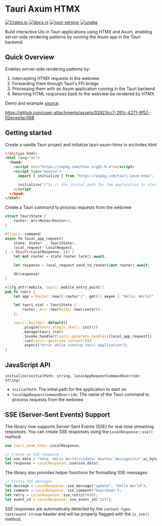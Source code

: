 # Tauri Axum HTMX
[![Crates.io](https://img.shields.io/crates/v/tauri-axum-htmx)](https://crates.io/crates/tauri-axum-htmx)
[![docs.rs](https://img.shields.io/docsrs/tauri-axum-htmx)](https://docs.rs/tauri-axum-htmx)
[![npm version](https://img.shields.io/npm/v/tauri-axum-htmx.svg)](https://www.npmjs.com/package/tauri-axum-htmx) 
[![unpkg](https://img.shields.io/badge/unpkg-browse-blue)](https://unpkg.com/browse/tauri-axum-htmx/)



Build interactive UIs in Tauri applications using HTMX and Axum, enabling server-side rendering patterns by running the Axum app in the Tauri backend.

## Quick Overview

Enables server-side rendering patterns by:

1. Intercepting HTMX requests in the webview
2. Forwarding them through Tauri's FFI bridge
3. Processing them with an Axum application running in the Tauri backend
4. Returning HTML responses back to the webview be rendered by HTMX

Demo and example [source](example):


https://github.com/user-attachments/assets/02923cc7-281c-4271-9f52-02ecee1ac588


## Getting started

Create a vanilla Tauri project and initialize tauri-axum-htmx in src/index.html

```html
<!doctype html>
<html lang="en">
  <head>
    <script src="https://unpkg.com/htmx.org@2.0.4"></script>
    <script type="module">
      import { initialize } from "https://unpkg.com/tauri-axum-htmx";

      initialize("/"); // the initial path for the application to start on
    </script
  </head>
</html>
```

Create a Tauri command to process requests from the webview

```rust
struct TauriState {
    router: Arc<Mutex<Router>>,
}

#[tauri::command]
async fn local_app_request(
    state: State<'_, TauriState>,
    local_request: LocalRequest,
) -> Result<LocalResponse, ()> {
    let mut router = state.router.lock().await;

    let response = local_request.send_to_router(&mut router).await;

    Ok(response)
}

#[cfg_attr(mobile, tauri::mobile_entry_point)]
pub fn run() {
    let app = Router::new().route("/", get(|| async { "Hello, World!" }));

    let tauri_stat = TauriState {
        router: Arc::new(Mutex::new(router)),
    };

    tauri::Builder::default()
        .plugin(tauri_plugin_shell::init())
        .manage(tauri_stat)
        .invoke_handler(tauri::generate_handler![local_app_request])
        .run(tauri::generate_context!())
        .expect("error while running tauri application");
}
```

## JavaScript API

`initialize(initialPath: string, localAppRequestCommandOverride: string)`

- `initialPath`: The initial path for the application to start on
- `localAppRequestCommandOverride`: The name of the Tauri command to process requests from the webview

## SSE (Server-Sent Events) Support

The library now supports Server-Sent Events (SSE) for real-time streaming responses. You can create SSE responses using the `LocalResponse::sse()` method:

```rust
use tauri_axum_htmx::LocalResponse;

// Create an SSE response
let sse_data = "data: Hello World\n\ndata: Another message\n\n".as_bytes().to_vec();
let response = LocalResponse::sse(sse_data);
```

The library also provides helper functions for formatting SSE messages:

```rust
// Create SSE messages
let message = LocalResponse::sse_message("update", "Hello World");
let comment = LocalResponse::sse_comment("heartbeat");
let retry = LocalResponse::sse_retry(5000);
let event_id = LocalResponse::sse_event_id("123");
```

SSE responses are automatically detected by the `content-type: text/event-stream` header and will be properly flagged with the `is_sse()` method.
